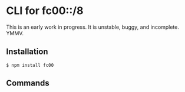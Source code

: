 # CLI for fc00::/8

This is an early work in progress. It is unstable, buggy, and incomplete. YMMV.

## Installation

```
$ npm install fc00
```

## Commands
